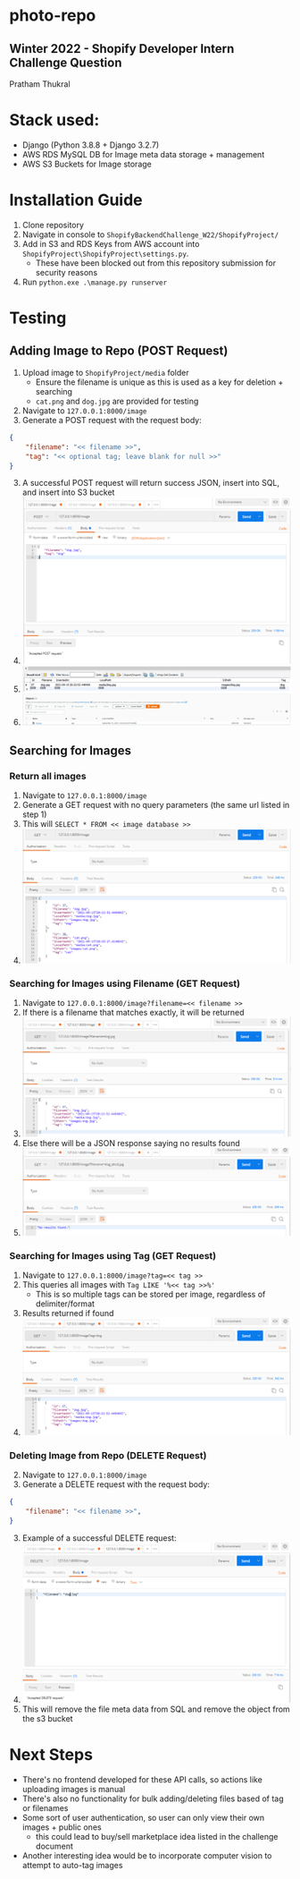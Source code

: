 # photo-repo
## Winter 2022 - Shopify Developer Intern Challenge Question
Pratham Thukral

# Stack used:
* Django (Python 3.8.8 + Django 3.2.7)
* AWS RDS MySQL DB for Image meta data storage + management
* AWS S3 Buckets for Image storage

# Installation Guide
1. Clone repository
2. Navigate in console to `ShopifyBackendChallenge_W22/ShopifyProject/`
3. Add in S3 and RDS Keys from AWS account into `ShopifyProject\ShopifyProject\settings.py`. 
    - These have been blocked out from this repository submission for security reasons
5. Run `python.exe .\manage.py runserver`

# Testing

## Adding Image to Repo (POST Request)
1. Upload image to `ShopifyProject/media` folder
    - Ensure the filename is unique as this is used as a key for deletion + searching
    - `cat.png` and `dog.jpg` are provided for testing
2. Navigate to `127.0.0.1:8000/image`
3. Generate a POST request with the request body:
```json
{
    "filename": "<< filename >>",
    "tag": "<< optional tag; leave blank for null >>"
}
```
3. A successful POST request will return success JSON, insert into SQL, and insert into S3 bucket
4. ![postman POST Request](/ShopifyProject/testing_screenshots/postman_POST_req.PNG?raw=true)
5. ![sql POST Request](/ShopifyProject/testing_screenshots/sql_POST_req.PNG?raw=true)
6. ![s3 POST Request](/ShopifyProject/testing_screenshots/s3_POST_req.PNG?raw=true)


## Searching for Images
### Return all images
1. Navigate to `127.0.0.1:8000/image`
2. Generate a GET request with no query parameters (the same url listed in step 1)
3. This will `SELECT * FROM << image database >>`
4. ![postman GET Request](/ShopifyProject/testing_screenshots/postman_GET_req_no_filter.PNG?raw=true)

### Searching for Images using Filename (GET Request)
1. Navigate to `127.0.0.1:8000/image?filename=<< filename >>`
2. If there is a filename that matches exactly, it will be returned
4. ![postman GET Request](/ShopifyProject/testing_screenshots/postman_GET_req_filename_filter.PNG?raw=true)
5. Else there will be a JSON response saying no results found
6. ![postman GET Request](/ShopifyProject/testing_screenshots/postman_GET_req_filename_filter_fail.PNG?raw=true)

### Searching for Images using Tag (GET Request)
1. Navigate to `127.0.0.1:8000/image?tag=<< tag >>`
2. This queries all images with `Tag LIKE '%<< tag >>%'`
    - This is so multiple tags can be stored per image, regardless of delimiter/format 
4. Results returned if found
5. ![postman GET Request](/ShopifyProject/testing_screenshots/postman_GET_req_tag_filter.PNG?raw=true)

### Deleting Image from Repo (DELETE Request)
2. Navigate to `127.0.0.1:8000/image`
3. Generate a DELETE request with the request body:
```json
{
    "filename": "<< filename >>",
}
```
3. Example of a successful DELETE request:
4. ![postman Delete Request](/ShopifyProject/testing_screenshots/postman_DELETE_req.PNG?raw=true)
5. This will remove the file meta data from SQL and remove the object from the s3 bucket

# Next Steps
- There's no frontend developed for these API calls, so actions like uploading images is manual
- There's also no functionality for bulk adding/deleting files based of tag or filenames
- Some sort of user authentication, so user can only view their own images + public ones
    - this could lead to buy/sell marketplace idea listed in the challenge document
- Another interesting idea would be to incorporate computer vision to attempt to auto-tag images

